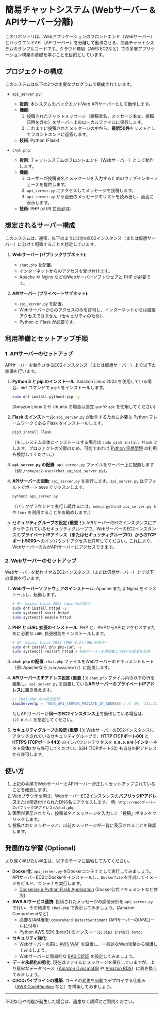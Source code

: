 # 簡易チャットシステム (Webサーバー & APIサーバー分離)

このリポジトリは、Webアプリケーションのフロントエンド（Webサーバー）とバックエンドAPI（APIサーバー）を分離して動作させる、簡易チャットシステムのサンプルコードです。クラウド環境（AWS EC2など）での多層アプリケーション構築の基礎を学ぶことを目的としています。

## プロジェクトの構成

このシステムは以下の2つの主要なプログラムで構成されています。

-   `api_server.py`:
    * **役割**: 本システムのバックエンドWeb APIサーバーとして動作します。
    * **機能**:
        1.  投稿されたチャットメッセージ（投稿者名、メッセージ本文、投稿日時を含む）をサーバー上のローカルファイルに保存します。
        2.  これまでに投稿されたメッセージの中から、**最新50件**をリストとしてフロントエンドに返答します。
    * **技術**: Python (Flask)

-   `chat.php`:
    * **役割**: チャットシステムのフロントエンド（Webサーバー）として動作します。
    * **機能**:
        1.  ユーザーが投稿者名とメッセージを入力するためのウェブインターフェースを提供します。
        2.  `api_server.py` にアクセスしてメッセージを投稿します。
        3.  `api_server.py` から過去のメッセージのリストを読み出し、画面に表示します。
    * **技術**: PHP (cURL拡張必須)

## 想定されるサーバー構成

このシステムは、通常、以下のように2台のEC2インスタンス（または仮想サーバー）に分けて配置することを想定しています。

1.  **Webサーバー (パブリックサブネット):**
    * `chat.php` を配置。
    * インターネットからのアクセスを受け付けます。
    * Apache や Nginx などのWebサーバーソフトウェアと PHP が必要です。

2.  **APIサーバー (プライベートサブネット):**
    * `api_server.py` を配置。
    * Webサーバーからのアクセスのみを許可し、インターネットからは直接アクセスできません（セキュリティのため）。
    * Python と Flask が必要です。

## 利用準備とセットアップ手順

### 1. APIサーバーのセットアップ

APIサーバーを動作させるEC2インスタンス（または仮想サーバー）上で以下の準備を行います。

1.  **Python 3 と pip のインストール**:
    Amazon Linux 2023 を使用している場合、`dnf` コマンドで `pip3` をインストールします。
    ```bash
    sudo dnf install python3-pip -y
    ```
    (Amazon Linux 2 や Ubuntu の場合は適宜 `yum` や `apt` を使用してください)

2.  **Flask のインストール**:
    `api_server.py` が動作するために必要な Python フレームワークである Flask をインストールします。
    ```bash
    pip3 install Flask
    ```
    （もしシステム全体にインストールする場合は `sudo pip3 install Flask` とします。プロジェクトの分離のため、可能であれば [Python 仮想環境](https://docs.python.org/ja/3/library/venv.html) の利用も検討してください。）

3.  **`api_server.py` の配置**:
    `api_server.py` ファイルをサーバー上に配置します（例: `/home/ec2-user/chat_api/api_server.py`）。

4.  **APIサーバーの起動**:
    `api_server.py` を実行します。`api_server.py` はデフォルトでポート `5000` でリッスンします。
    ```bash
    python3 api_server.py
    ```
    （バックグラウンドで実行し続けるには、`nohup python3 api_server.py &` や `tmux` を利用することをお勧めします。）

5.  **セキュリティグループの設定 (重要！)**:
    APIサーバーのEC2インスタンスにアタッチされているセキュリティグループで、WebサーバーのEC2インスタンスの**プライベートIPアドレス（またはセキュリティグループID）**からの**TCPポート5000**へのインバウンドアクセスを許可してください。これにより、WebサーバーのみがAPIサーバーにアクセスできます。

### 2. Webサーバーのセットアップ

Webサーバーを動作させるEC2インスタンス（または仮想サーバー）上で以下の準備を行います。

1.  **Webサーバーソフトウェアのインストール**:
    Apache または Nginx をインストールし、起動します。
    ```bash
    # 例: Amazon Linux 2023 (Apacheの場合)
    sudo dnf install httpd -y
    sudo systemctl start httpd
    sudo systemctl enable httpd
    ```

2.  **PHP と cURL 拡張のインストール**:
    PHP と、PHPからAPIにアクセスするために必要な `cURL` 拡張機能をインストールします。
    ```bash
    # 例: Amazon Linux 2023 (PHP 8.2とcURLの場合)
    sudo dnf install php php-curl -y
    sudo systemctl restart httpd # Webサーバーを再起動してPHPの変更を反映
    ```

3.  **`chat.php` の配置**:
    `chat.php` ファイルをWebサーバーのドキュメントルート（例: Apacheなら `/var/www/html/`）に配置します。

4.  **APIサーバーのIPアドレス設定 (重要！)**:
    `chat.php` ファイル内の以下の行を編集し、`api_server.py` を設置している**APIサーバーのプライベートIPアドレス**に置き換えます。
    ```php
    // chat.php 内の該当箇所
    $apiServerIp = 'YOUR_API_SERVER_PRIVATE_IP_ADDRESS'; // 例: '172.31.X.Y'
    ```
    もしAPIサーバーが**同一のEC2インスタンス上**で動作している場合は、`127.0.0.1` を指定してください。

5.  **セキュリティグループの設定 (重要！)**:
    WebサーバーのEC2インスタンスにアタッチされているセキュリティグループで、**HTTP (TCPポート80)** と **HTTPS (TCPポート443)** のインバウンドアクセスを **`0.0.0.0/0` (インターネット全体)** から許可してください。SSH (TCPポート22) も自分のIPアドレスから許可します。

## 使い方

1.  上記の手順でWebサーバーとAPIサーバーが正しくセットアップされていることを確認します。
2.  Webブラウザを開き、WebサーバーEC2インスタンスの**パブリックIPアドレス**または関連付けられたDNS名にアクセスします。
    例: `http://<WebサーバーのパブリックIPアドレス>/chat.php`
3.  画面が表示されたら、投稿者名とメッセージを入力して「投稿」ボタンをクリックします。
4.  投稿されたメッセージと、以前のメッセージが一覧に表示されることを確認します。

## 発展的な学習 (Optional)

より深く学びたい学生は、以下のテーマに挑戦してみてください。

-   **Docker化**: `api_server.py` をDockerコンテナとして実行してみましょう。APIサーバーEC2にDockerをインストールし、`Dockerfile` を作成してイメージをビルド、コンテナを実行します。
    -   [Dockerize a Python Flask Application](https://docs.docker.com/samples/related-project-examples/flask/) (Docker公式ドキュメントなど参照)
-   **AWS AIサービス連携**: 投稿されたメッセージの感情分析を `api_server.py` で行い、その結果を `chat.php` で表示してみましょう。(Amazon Comprehendなど)
    -   必要なIAM権限: `comprehend:DetectSentiment` (APIサーバーのIAMロールに付与)
    -   Python AWS SDK (boto3) のインストール: `pip3 install boto3`
-   **セキュリティ強化**:
    -   Webサーバーの前に [AWS WAF](https://aws.amazon.com/jp/waf/) を設置し、一般的なWeb攻撃から保護してみましょう。
    -   Webサーバーに簡易的な [BASIC認証](https://httpd.apache.org/docs/current/ja/howto/auth.html) を設定してみましょう。
-   **データ永続化の強化**: 現在はファイルにメッセージを保存していますが、より堅牢なデータベース（[Amazon DynamoDB](https://aws.amazon.com/jp/dynamodb/) や [Amazon RDS](https://aws.amazon.com/jp/rds/)）に置き換えてみましょう。
-   **CI/CDパイプラインの構築**: コードの変更を自動でデプロイする仕組み（[AWS CodePipeline](https://aws.amazon.com/jp/codepipeline/) など）を構築してみましょう。

---

不明な点や問題が発生した場合は、遠慮なく講師にご質問ください。

